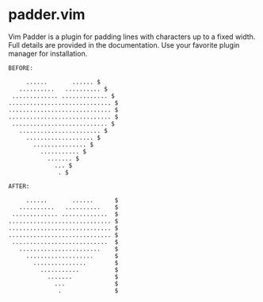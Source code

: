 <!--
	FILENAME: README.md
	AUTHOR: Zachary Krepelka
	DATE: Friday, January 26th, 2024
	ORIGIN: https://github.com/zachary-krepelka/vim-padder
-->

# padder.vim

Vim Padder is a plugin for padding lines with characters up to a fixed width.
Full details are provided in the documentation.  Use your favorite plugin
manager for installation.

```text
BEFORE:

     ......       ...... $
   ..........   .......... $
 ............. ............. $
............................. $
............................. $
............................. $
 ........................... $
   ....................... $
     ................... $
       ............... $
         ........... $
           ....... $
             ... $
              . $

AFTER:

     ......       ......      $
   ..........   ..........    $
 ............. .............  $
............................. $
............................. $
............................. $
 ...........................  $
   .......................    $
     ...................      $
       ...............        $
         ...........          $
           .......            $
             ...              $
              .               $

```
